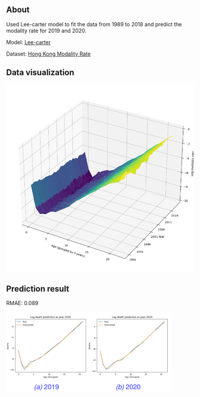 ## About

Used Lee-carter model to fit the data from 1989 to 2018 and predict the modality rate for 2019 and 2020.

Model: [Lee-carter](https://en.wikipedia.org/wiki/Lee%E2%80%93Carter_model)

Dataset: [Hong Kong Modality Rate](https://en.wikipedia.org/wiki/Lee%E2%80%93Carter_model)

## Data visualization

![Age](./fig/3_3.png)

## Prediction result

RMAE: 0.089

![image](./fig/image.png)